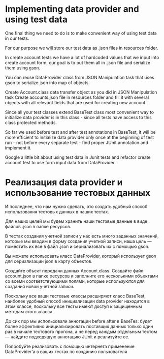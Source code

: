 # Implementing data provider and using test data

One final thing we need to do is to make convenient way of using test data in our tests.

For our purpose we will store our test data as .json files in resources folder.

In create account tests we have a lot of hardcoded values that we input into create account form, our goal is to put them all in .json file and serialize them using gson.

You can reuse DataProvider class from JSON Manipulation task that uses gson to serialize json into map of objects.

Create Account.class data transfer object as you did in JSON Manipulation task Create accounts.json file in resources folder and fill it with several objects with all relevant fields that are used for creating new account.

Since all your test classes extend BaseTest class most convenient way to initialize data provider is in this class - since all tests have access to this class protected methods.

So far we used before test and after test annotations in BaseTest, it will be more efficient to initialize data provider only once at the beginning of test run - not before every separate test - find proper JUnit annotation and implement it.

Google a little bit about using test data in Junit tests and refactor create account test to use form input data from DataProvider.


# Реализация data provider и использование тестовых данных

И последнее, что нам нужно сделать, это создать удобный способ использования тестовых данных в наших тестах.

Для наших целей мы будем хранить наши тестовые данные в виде файлов .json в папке ресурсов.

В тестах создания учетной записи у нас есть много заданных значений, которые мы вводим в форму создания учетной записи, наша цель — 
поместить их все в файл .json и сериализовать их с помощью gson.

Вы можете использовать класс DataProvider, который использует gson для сериализации json в карту объектов.

Создайте объект передачи данных Account.class. Создайте файл account.json в папке ресурсов и заполните его несколькими объектами со всеми соответствующими полями, которые используются для создания новой учетной записи.

Поскольку все ваши тестовые классы расширяют класс BaseTest, наиболее удобный способ инициализации data provider находится в этом классе, поскольку все тесты имеют доступ к защищенным методам этого класса.

До сих пор мы использовали аннотации before after в BaseTes: будет более эффективно инициализировать поставщик данных только один 
раз в начале тестового прогона, а не перед каждым отдельным тестом — найдите подходящую аннотацию JUnit и реализуйте ее.

Попробуйте реализовать с помощью интернета применение DataProvider'а в ваших тестах по созданию пользователя